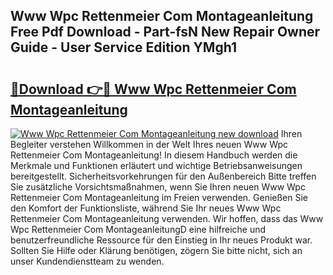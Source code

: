## Www Wpc Rettenmeier Com Montageanleitung Free Pdf Download - Part-fsN New Repair Owner Guide - User Service Edition YMgh1

# <h2><a href="http://df760o.blite.top/?on=Www+Wpc+Rettenmeier+Com+Montageanleitung">🔗Download 👉🔴 Www Wpc Rettenmeier Com Montageanleitung</a></h2>

[![Www Wpc Rettenmeier Com Montageanleitung new download](https://i.imgur.com/lujVjoI.png)](http://df760o.blite.top/?on=Www+Wpc+Rettenmeier+Com+Montageanleitung)
Ihren Begleiter verstehen Willkommen in der Welt Ihres neuen Www Wpc Rettenmeier Com Montageanleitung! In diesem Handbuch werden die Merkmale und Funktionen erläutert und wichtige Betriebsanweisungen bereitgestellt. Sicherheitsvorkehrungen für den Außenbereich Bitte treffen Sie zusätzliche Vorsichtsmaßnahmen, wenn Sie Ihren neuen Www Wpc Rettenmeier Com Montageanleitung im Freien verwenden. Genießen Sie den Komfort der Funktionsliste, während Sie Ihr neues Www Wpc Rettenmeier Com Montageanleitung verwenden. Wir hoffen, dass das Www Wpc Rettenmeier Com MontageanleitungD eine hilfreiche und benutzerfreundliche Ressource für den Einstieg in Ihr neues Produkt war. Sollten Sie Hilfe oder Klärung benötigen, zögern Sie bitte nicht, sich an unser Kundendienstteam zu wenden.

